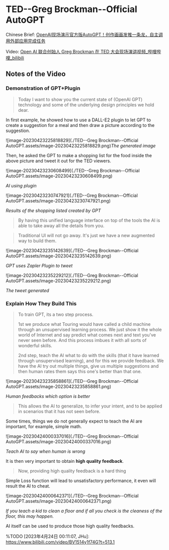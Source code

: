 # TED--Greg Brockman--Official AutoGPT



Chinese Brief: [OpenAI现场演示官方版AutoGPT！创作画画发推一条龙，自主调用外部应用完成任务](https://mp.weixin.qq.com/s/rMS8IdS0qdq6Y2nl-UM-Ew)



Video: [Open AI 联合创始人 Greg Brockman 在 TED 大会现场演讲视频_哔哩哔哩_bilibili](https://www.bilibili.com/video/BV1514y1f74G/?spm_id_from=333.788.top_right_bar_window_history.content.click&vd_source=57ac3ae5415445af2ffe1e61e1722d73)



## Notes of the Video

### Demonstration of GPT+Plugin

> Today I want to show you the current state of (OpenAI GPT) technology and some of the underlying design principles we hold dear.



In first example, he showed how to use a DALL-E2 plugin to let GPT to create a suggestion for a meal and then draw a picture according to the suggestion.

![image-20230423225818829](./TED--Greg Brockman--Official AutoGPT.assets/image-20230423225818829.png)*The generated image*



Then, he asked the GPT to make a shopping list for the food inside the above picture and tweet it out for the TED viewers.

![image-20230423230608499](./TED--Greg Brockman--Official AutoGPT.assets/image-20230423230608499.png)

*AI using plugin*

![image-20230423230747921](./TED--Greg Brockman--Official AutoGPT.assets/image-20230423230747921.png)

*Results of the shopping listed created by GPT*

> By having this unified language interface on top of the tools the AI is able to take away all the details from you.

> Traditional UI will not go away. It's just we have a new augmented way to build them.

![image-20230423235142639](./TED--Greg Brockman--Official AutoGPT.assets/image-20230423235142639.png)

*GPT uses Zapler Plugin to tweet*

![image-20230423235229212](./TED--Greg Brockman--Official AutoGPT.assets/image-20230423235229212.png)

*The tweet generated*

### Explain How They Build This

> To train GPT, its a two step process.
>
> 1st we produce what Touring would have called a child machine through an unsupervised learning process. We just show it the whole world of Internet and say predict what comes next and text you've never seen before. And this process imbues it with all sorts of wonderful skills.
>
> 2nd step, teach the AI what to do with the skills (that it have learned through unsupervised learning), and for this we provide feedback. We have the AI try out multiple things, give us multiple suggestions and then human rates them says this one's better than that one.

![image-20230423235858861](./TED--Greg Brockman--Official AutoGPT.assets/image-20230423235858861.png)

*Human feedbacks which option is better*

> This allows the AI to generalize, to infer your intent, and to be applied in scenarios that it has not seen before.

Some times, things we do not generally expect to teach the AI are important, for example, simple math.

![image-20230424000337016](./TED--Greg Brockman--Official AutoGPT.assets/image-20230424000337016.png)

*Teach AI to say when human is wrong*

It is then very important to obtain **high quality feedback**.

> Now, providing high quality feedback is a hard thing

Simple Loss function will lead to unsatisfactory performance, it even will result the AI to cheat.

![image-20230424000642371](./TED--Greg Brockman--Official AutoGPT.assets/image-20230424000642371.png)

*If you teach a kid to clean a floor and if all you check is the cleaness of the floor, this may happen.*

AI itself can be used to produce those high quality feedbacks.

%TODO [2023年4月24日 00:11:07, JHu]: https://www.bilibili.com/video/BV1514y1f74G?t=513.1



 